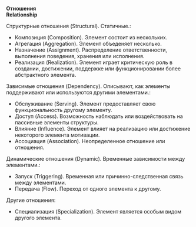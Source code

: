 **Отношения** <br>
**Relationship**

Структурные отношения (Structural). Статичные.:
- Композиция (Composition). Элемент состоит из нескольких.
- Агрегация (Aggregation). Элемент объеденяет несколько.
- Назначение (Assignment). Распределение ответственности, выполнения поведения, хранения или исполнения.
- Реализация (Realization). Элемент играет критическую роль в создании, достижении, поддержке или функционировании более абстрактного элемента.

Зависимые отношения (Dependency). Описывают, как элементы поддерживают или используются другими элементами.:
- Обслуживание (Serving). Элемент предоставляет свою функциональность другому элементу.
- Доступ (Access). Возможность наблюдать или воздействовать на пассивные элементы структуры.
- Влияние (Influence). Элемент влияет на реализацию или достижение некоторого элемента мотивации.
- Ассоциация (Association). Неопределенное отношение или отношения.

Динамические отношения (Dynamic). Временные зависимости между элементами.:
- Запуск (Triggering). Временная или причинно-следственная связь между элементами.
- Передача (Flow). Переход от одного элемента к другому.

Другие отношения:
- Специализация (Specialization). Элемент является особым видом другого элемента.